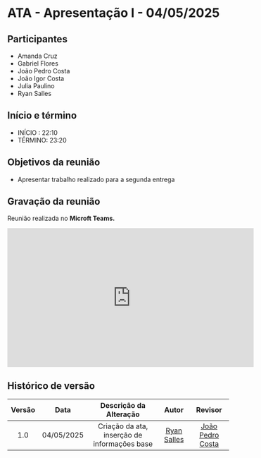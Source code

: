 # ATA - Apresentação I - 04/05/2025

## Participantes
- Amanda Cruz
- Gabriel Flores
- João Pedro Costa
- João Igor Costa
- Julia Paulino
- Ryan Salles

## Início e término
- INÍCIO : 22:10
- TÉRMINO: 23:20 

## Objetivos da reunião
- Apresentar trabalho realizado para a segunda entrega

## Gravação da reunião

Reunião realizada no **Microft Teams.**

<iframe width="560" height="315" src="https://www.youtube.com/embed/gS40Jehgd_E?si=MuNImnfD-NMupM24" title="YouTube video player" frameborder="0" allow="accelerometer; autoplay; clipboard-write; encrypted-media; gyroscope; picture-in-picture; web-share" referrerpolicy="strict-origin-when-cross-origin" allowfullscreen></iframe>

## Histórico de versão

| Versão |    Data    |    Descrição da Alteração                       |         Autor         |       Revisor     |
| :----: | :--------: | :---------------------------------------------: | :-------------------: | :---------------: |
|  1.0   | 04/05/2025 | Criação da ata, inserção de informações base    | [Ryan Salles](https://github.com/RA-Salles) | [João Pedro Costa](https://github.com/johnaopedro) |                  |